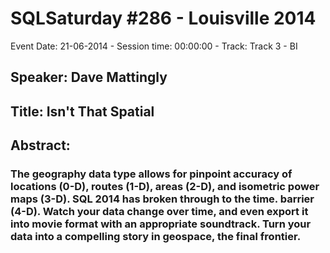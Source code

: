 # SQLSaturday #286 - Louisville 2014
Event Date: 21-06-2014 - Session time: 00:00:00 - Track: Track 3 - BI
## Speaker: Dave Mattingly
## Title: Isn't That Spatial
## Abstract:
### The geography data type allows for pinpoint accuracy of locations (0-D), routes (1-D), areas (2-D), and isometric power maps (3-D). SQL 2014 has broken through to the time.  barrier (4-D). Watch your data change over time, and even export it into movie format with an appropriate soundtrack. Turn your data into a compelling story in geospace, the final frontier.


